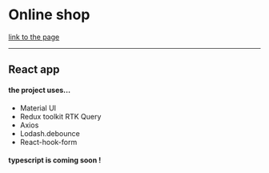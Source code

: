 # Online shop
[link to the page](https://numberoneyh.vercel.app/)
***
## React app
#### the project uses...

* Material UI
* Redux toolkit RTK Query
* Axios
* Lodash.debounce
* React-hook-form
#### typescript is coming soon !
